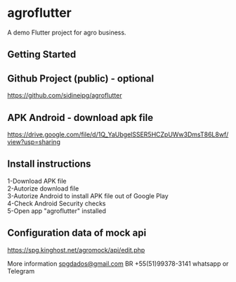 # agroflutter

A demo Flutter project for agro business.

## Getting Started

## Github Project (public) - optional
https://github.com/sidineipg/agroflutter

## APK Android - download apk file
https://drive.google.com/file/d/1Q_YaUbgelSSER5HCZpUWw3DmsT86L8wf/view?usp=sharing

## Install instructions
1-Download APK file<br/>
2-Autorize download file<br/>
3-Autorize Android to install APK file out of Google Play<br/>
4-Check Android Security checks<br/>
5-Open app "agroflutter" installed<br/>

## Configuration data of mock api
https://spg.kinghost.net/agromock/api/edit.php

More information spgdados@gmail.com
BR +55(51)99378-3141
whatsapp or Telegram


